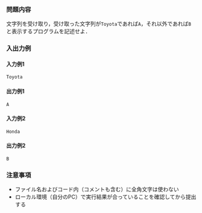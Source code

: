 ### 問題内容
文字列を受け取り，受け取った文字列が`Toyota`であれば`A`，それ以外であれば`B`と表示するプログラムを記述せよ．


### 入出力例
#### 入力例1
```
Toyota
```

#### 出力例1
```
A
```

#### 入力例2
```
Honda
```
#### 出力例2
```
B
```


### 注意事項

- ファイル名およびコード内（コメントも含む）に全角文字は使わない  
- ローカル環境（自分のPC）で実行結果が合っていることを確認してから提出する

